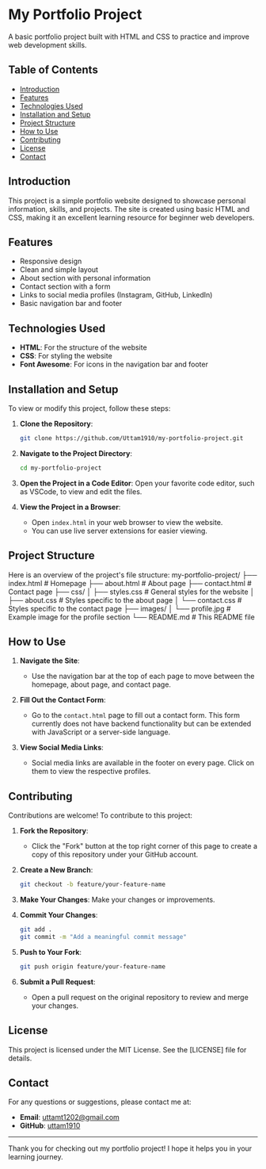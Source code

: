 # My Portfolio Project

A basic portfolio project built with HTML and CSS to practice and improve web development skills.

## Table of Contents

- [Introduction](#introduction)
- [Features](#features)
- [Technologies Used](#technologies-used)
- [Installation and Setup](#installation-and-setup)
- [Project Structure](#project-structure)
- [How to Use](#how-to-use)
- [Contributing](#contributing)
- [License](#license)
- [Contact](#contact)

## Introduction

This project is a simple portfolio website designed to showcase personal information, skills, and projects. The site is created using basic HTML and CSS, making it an excellent learning resource for beginner web developers. 

## Features

- Responsive design
- Clean and simple layout
- About section with personal information
- Contact section with a form
- Links to social media profiles (Instagram, GitHub, LinkedIn)
- Basic navigation bar and footer

## Technologies Used

- **HTML**: For the structure of the website
- **CSS**: For styling the website
- **Font Awesome**: For icons in the navigation bar and footer

## Installation and Setup

To view or modify this project, follow these steps:

1. **Clone the Repository**:
    ```bash
    git clone https://github.com/Uttam1910/my-portfolio-project.git
    ```

2. **Navigate to the Project Directory**:
    ```bash
    cd my-portfolio-project
    ```

3. **Open the Project in a Code Editor**: 
    Open your favorite code editor, such as VSCode, to view and edit the files.

4. **View the Project in a Browser**:
    - Open `index.html` in your web browser to view the website.
    - You can use live server extensions for easier viewing.

## Project Structure

Here is an overview of the project's file structure:
my-portfolio-project/
├── index.html # Homepage
├── about.html # About page
├── contact.html # Contact page
├── css/
│ ├── styles.css # General styles for the website
│ ├── about.css # Styles specific to the about page
│ └── contact.css # Styles specific to the contact page
├── images/
│ └── profile.jpg # Example image for the profile section
└── README.md # This README file


## How to Use

1. **Navigate the Site**:
    - Use the navigation bar at the top of each page to move between the homepage, about page, and contact page.
    
2. **Fill Out the Contact Form**:
    - Go to the `contact.html` page to fill out a contact form. This form currently does not have backend functionality but can be extended with JavaScript or a server-side language.

3. **View Social Media Links**:
    - Social media links are available in the footer on every page. Click on them to view the respective profiles.

## Contributing

Contributions are welcome! To contribute to this project:

1. **Fork the Repository**:
    - Click the "Fork" button at the top right corner of this page to create a copy of this repository under your GitHub account.

2. **Create a New Branch**:
    ```bash
    git checkout -b feature/your-feature-name
    ```

3. **Make Your Changes**: Make your changes or improvements.

4. **Commit Your Changes**:
    ```bash
    git add .
    git commit -m "Add a meaningful commit message"
    ```

5. **Push to Your Fork**:
    ```bash
    git push origin feature/your-feature-name
    ```

6. **Submit a Pull Request**:
    - Open a pull request on the original repository to review and merge your changes.

## License

This project is licensed under the MIT License. See the [LICENSE] file for details.

## Contact

For any questions or suggestions, please contact me at:

- **Email**: uttamt1202@gmail.com
- **GitHub**: [uttam1910](https://github.com/uttam1910)

---

Thank you for checking out my portfolio project! I hope it helps you in your learning journey.

